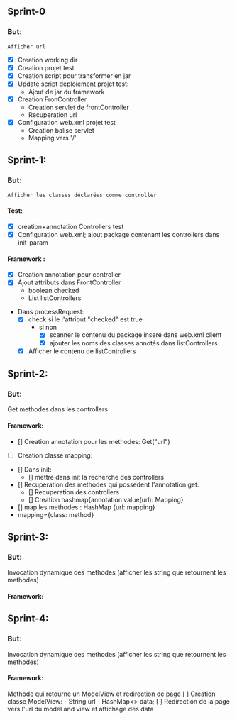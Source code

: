 ## Sprint-0
### But:
    Afficher url

- [x] Creation working dir
- [x] Creation projet test
- [x] Creation script pour transformer en jar
- [x] Update script deploiement projet test:
    - Ajout de jar du framework
- [x] Creation FronController
    - Creation servlet de frontController 
    - Recuperation url 
- [x] Configuration web.xml projet test
    - Creation balise servlet
    - Mapping vers '/'

## Sprint-1:
### But:
    Afficher les classes déclarées comme controller
    
#### Test:
- [x] creation+annotation Controllers test
- [x] Configuration web.xml;
    ajout package contenant les controllers dans init-param

#### Framework : 
- [x] Creation annotation pour controller
- [x] Ajout attributs dans FrontController
    - boolean checked
    - List<String> listControllers
- Dans processRequest:
    - [x] check si le l'attribut "checked" est true
        - si non
            - [x] scanner le contenu du package inseré dans web.xml client
            - [x] ajouter les noms des classes annotés dans listControllers
    - [x] Afficher le contenu de listControllers

## Sprint-2:
### But:
Get methodes dans les controllers

#### Framework:
- [] Creation annotation pour les methodes: Get("url")
- [ ] Creation classe mapping:
- [] Dans init: 
    - [] mettre dans init la recherche des controllers 
- [] Recuperation des methodes qui possedent l'annotation get:
    - [] Recuperation des controllers
    - [] Creation hashmap{annotation value(url): Mapping}
- [] map les methodes : HashMap {url: mapping}
- mapping={class: method}

## Sprint-3:
### But:
Invocation dynamique des methodes (afficher les string que retournent les methodes)

#### Framework:


## Sprint-4:
### But:
Invocation dynamique des methodes (afficher les string que retournent les methodes)

#### Framework:
Methode qui retourne un ModelView et redirection de page
[ ] Creation classe ModelView:
    - String url
    - HashMap<> data;
[ ] Redirection de la page vers l'url du model and view et affichage des data